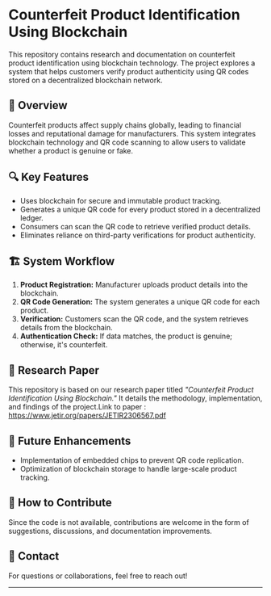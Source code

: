 # Counterfeit Product Identification Using Blockchain

This repository contains research and documentation on counterfeit product identification using blockchain technology. The project explores a system that helps customers verify product authenticity using QR codes stored on a decentralized blockchain network.

## 📌 Overview
Counterfeit products affect supply chains globally, leading to financial losses and reputational damage for manufacturers. This system integrates blockchain technology and QR code scanning to allow users to validate whether a product is genuine or fake.

## 🔍 Key Features
- Uses blockchain for secure and immutable product tracking.
- Generates a unique QR code for every product stored in a decentralized ledger.
- Consumers can scan the QR code to retrieve verified product details.
- Eliminates reliance on third-party verifications for product authenticity.

## 🏗️ System Workflow
1. **Product Registration:** Manufacturer uploads product details into the blockchain.
2. **QR Code Generation:** The system generates a unique QR code for each product.
3. **Verification:** Customers scan the QR code, and the system retrieves details from the blockchain.
4. **Authentication Check:** If data matches, the product is genuine; otherwise, it's counterfeit.

## 📄 Research Paper
This repository is based on our research paper titled _"Counterfeit Product Identification Using Blockchain."_ It details the methodology, implementation, and findings of the project.Link to paper : https://www.jetir.org/papers/JETIR2306567.pdf

## 📢 Future Enhancements
- Implementation of embedded chips to prevent QR code replication.
- Optimization of blockchain storage to handle large-scale product tracking.

## 🚀 How to Contribute
Since the code is not available, contributions are welcome in the form of suggestions, discussions, and documentation improvements.

## 📧 Contact
For questions or collaborations, feel free to reach out!

---
